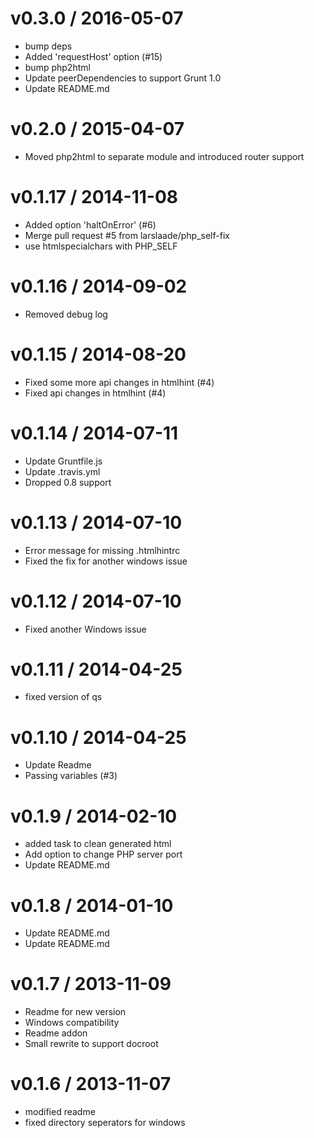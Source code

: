 
v0.3.0 / 2016-05-07
===================

  * bump deps
  * Added 'requestHost' option (#15)
  * bump php2html
  * Update peerDependencies to support Grunt 1.0
  * Update README.md

v0.2.0 / 2015-04-07
===================

  * Moved php2html to separate module and introduced router support

v0.1.17 / 2014-11-08
====================

  * Added option 'haltOnError' (#6)
  * Merge pull request #5 from larslaade/php_self-fix
  * use htmlspecialchars with PHP_SELF

v0.1.16 / 2014-09-02
====================

  * Removed debug log

v0.1.15 / 2014-08-20
====================

  * Fixed some more api changes in htmlhint (#4)
  * Fixed api changes in htmlhint (#4)

v0.1.14 / 2014-07-11
====================

  * Update Gruntfile.js
  * Update .travis.yml
  * Dropped 0.8 support

v0.1.13 / 2014-07-10
====================

  * Error message for missing .htmlhintrc
  * Fixed the fix for another windows issue

v0.1.12 / 2014-07-10
====================

  * Fixed another Windows issue

v0.1.11 / 2014-04-25
====================

  * fixed version of qs

v0.1.10 / 2014-04-25
====================

  * Update Readme
  * Passing variables (#3)

v0.1.9 / 2014-02-10
===================

  * added task to clean generated html
  * Add option to change PHP server port
  * Update README.md

v0.1.8 / 2014-01-10
===================

  * Update README.md
  * Update README.md

v0.1.7 / 2013-11-09
===================

  * Readme for new version
  * Windows compatibility
  * Readme addon
  * Small rewrite to support docroot

v0.1.6 / 2013-11-07
===================

  * modified readme
  * fixed directory seperators for windows
